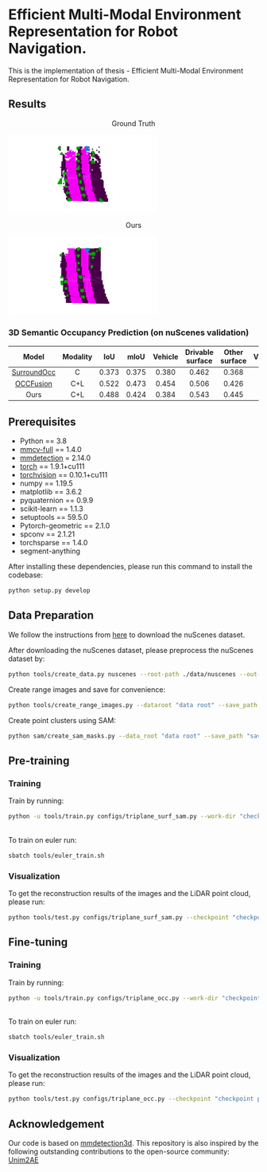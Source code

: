 # Efficient Multi-Modal Environment Representation for Robot Navigation.


This is the implementation of thesis - Efficient Multi-Modal Environment Representation for Robot Navigation.
<!-- 
![pipeline](Assets/pipeline.png) -->

## Results

<!-- ![Ground Truth](assets/gt.gif)       ![Ours](assets/our.gif) -->
<p align="left">
  <div>
    <p align="center">Ground Truth</p>
    <img src="assets/gt.gif" width="300" />
  </div>
  <div>
    <p align="center">Ours</p>
    <img src="assets/our.gif" width="300" />
  </div>
</p>

### 3D Semantic Occupancy Prediction (on nuScenes validation)

|        Model         | Modality | IoU  | mIoU  | Vehicle | Drivable surface |	Other surface |	Vegetation |
| :------------------: | :------: | :--: | :--:  |  :--:   |   :--:           | :--:          | :--:       |
| [SurroundOcc](https://github.com/weiyithu/SurroundOcc) | C | 0.373|	0.375|	0.380|	0.462|	0.368|	0.291
| [OCCFusion](https://github.com/DanielMing123/OccFusion) | C+L | 0.522|	0.473|	0.454|	0.506|	0.426|	0.507|
| Ours | C+L | 0.488|	0.424|	0.384|	0.543|	0.445|	0.324|




## Prerequisites

- Python == 3.8
- [mmcv-full](https://github.com/open-mmlab/mmcv) == 1.4.0
- [mmdetection](http://github.com/open-mmlab/mmdetection) = 2.14.0
- [torch](https://github.com/pytorch/pytorch) == 1.9.1+cu111
- [torchvision](https://github.com/pytorch/pytorch) == 0.10.1+cu111
- numpy == 1.19.5
- matplotlib == 3.6.2
- pyquaternion == 0.9.9
- scikit-learn == 1.1.3
- setuptools == 59.5.0
- Pytorch-geometric == 2.1.0
- spconv == 2.1.21
- torchsparse == 1.4.0
- segment-anything

After installing these dependencies, please run this command to install the codebase:

```bash
python setup.py develop
```


## Data Preparation

We follow the instructions from [here](https://github.com/open-mmlab/mmdetection3d/blob/master/docs/en/datasets/nuscenes_det.md) to download the nuScenes dataset. 

After downloading the nuScenes dataset, please preprocess the nuScenes dataset by:

```bash
python tools/create_data.py nuscenes --root-path ./data/nuscenes --out-dir ./data/nuscenes --extra-tag nuscenes
```

Create range images and save for convenience:

```bash
python tools/create_range_images.py --dataroot "data root" --save_path "save path" 
```

Create point clusters using SAM:
```bash
python sam/create_sam_masks.py --data_root "data root" --save_path "save_path" --ann_file "annotation file"
```

## Pre-training

### Training

Train by running:

```bash
python -u tools/train.py configs/triplane_surf_sam.py --work-dir "checkpoint save dir" --data-root "data root"
                                 
```

To train on euler run:

```bash
sbatch tools/euler_train.sh
```


### Visualization

To get the reconstruction results of the images and the LiDAR point cloud, please run:

```bash
python tools/test.py configs/triplane_surf_sam.py --checkpoint "checkpoint path" --show-pretrain --show-dir "save location" --data-root "data root" 
```


## Fine-tuning

### Training

Train by running:

```bash
python -u tools/train.py configs/triplane_occ.py --work-dir "checkpoint save dir" --data-root "data root"
                                 
```

To train on euler run:

```bash
sbatch tools/euler_train.sh
```


### Visualization

To get the reconstruction results of the images and the LiDAR point cloud, please run:

```bash
python tools/test.py configs/triplane_occ.py --checkpoint "checkpoint path" --show-pretrain --show-dir "save location" --data-root "data root" 
```





## Acknowledgement
Our code is based on [mmdetection3d](https://github.com/open-mmlab/mmdetection3d). This repository is also inspired by the following outstanding contributions to the open-source community: [Unim2AE](https://github.com/hollow-503/UniM2AE)
